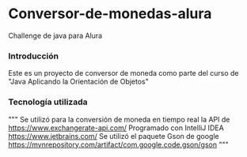 # Conversor-de-monedas-alura
Challenge de java para Alura

### Introducción
Este es un proyecto de conversor de moneda como parte del curso de "Java Aplicando la Orientación de Objetos"

### Tecnología utilizada
"""
Se utilizó para la conversión de moneda en tiempo real la API de https://www.exchangerate-api.com/ 
Programado con IntelliJ IDEA https://www.jetbrains.com/ 
Se utilizó el paquete Gson de google https://mvnrepository.com/artifact/com.google.code.gson/gson 
"""
